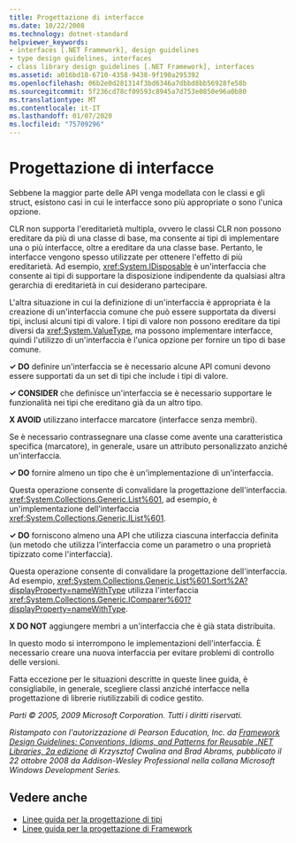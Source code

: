 ```yaml
---
title: Progettazione di interfacce
ms.date: 10/22/2008
ms.technology: dotnet-standard
helpviewer_keywords:
- interfaces [.NET Framework], design guidelines
- type design guidelines, interfaces
- class library design guidelines [.NET Framework], interfaces
ms.assetid: a016bd18-6710-4358-9438-9f190a295392
ms.openlocfilehash: 06b2e0d281314f3bd6346a7dbbd8bb56928fe58b
ms.sourcegitcommit: 5f236cd78cf09593c8945a7d753e0850e96a0b80
ms.translationtype: MT
ms.contentlocale: it-IT
ms.lasthandoff: 01/07/2020
ms.locfileid: "75709296"
---
```

# <a name="interface-design"></a>Progettazione di interfacce
Sebbene la maggior parte delle API venga modellata con le classi e gli struct, esistono casi in cui le interfacce sono più appropriate o sono l'unica opzione.  
  
 CLR non supporta l'ereditarietà multipla, ovvero le classi CLR non possono ereditare da più di una classe di base, ma consente ai tipi di implementare una o più interfacce, oltre a ereditare da una classe base. Pertanto, le interfacce vengono spesso utilizzate per ottenere l'effetto di più ereditarietà. Ad esempio, <xref:System.IDisposable> è un'interfaccia che consente ai tipi di supportare la disposizione indipendente da qualsiasi altra gerarchia di ereditarietà in cui desiderano partecipare.  
  
 L'altra situazione in cui la definizione di un'interfaccia è appropriata è la creazione di un'interfaccia comune che può essere supportata da diversi tipi, inclusi alcuni tipi di valore. I tipi di valore non possono ereditare da tipi diversi da <xref:System.ValueType>, ma possono implementare interfacce, quindi l'utilizzo di un'interfaccia è l'unica opzione per fornire un tipo di base comune.  
  
 **✓ DO** definire un'interfaccia se è necessario alcune API comuni devono essere supportati da un set di tipi che include i tipi di valore.  
  
 **✓ CONSIDER** che definisce un'interfaccia se è necessario supportare le funzionalità nei tipi che ereditano già da un altro tipo.  
  
 **X AVOID** utilizzano interfacce marcatore (interfacce senza membri).  
  
 Se è necessario contrassegnare una classe come avente una caratteristica specifica (marcatore), in generale, usare un attributo personalizzato anziché un'interfaccia.  
  
 **✓ DO** fornire almeno un tipo che è un'implementazione di un'interfaccia.  
  
 Questa operazione consente di convalidare la progettazione dell'interfaccia. <xref:System.Collections.Generic.List%601>, ad esempio, è un'implementazione dell'interfaccia <xref:System.Collections.Generic.IList%601>.  
  
 **✓ DO** forniscono almeno una API che utilizza ciascuna interfaccia definita (un metodo che utilizza l'interfaccia come un parametro o una proprietà tipizzato come l'interfaccia).  
  
 Questa operazione consente di convalidare la progettazione dell'interfaccia. Ad esempio, <xref:System.Collections.Generic.List%601.Sort%2A?displayProperty=nameWithType> utilizza l'interfaccia <xref:System.Collections.Generic.IComparer%601?displayProperty=nameWithType>.  
  
 **X DO NOT** aggiungere membri a un'interfaccia che è già stata distribuita.  
  
 In questo modo si interrompono le implementazioni dell'interfaccia. È necessario creare una nuova interfaccia per evitare problemi di controllo delle versioni.  
  
 Fatta eccezione per le situazioni descritte in queste linee guida, è consigliabile, in generale, scegliere classi anziché interfacce nella progettazione di librerie riutilizzabili di codice gestito.  
  
 *Parti © 2005, 2009 Microsoft Corporation. Tutti i diritti riservati.*  
  
 *Ristampato con l'autorizzazione di Pearson Education, Inc. da [Framework Design Guidelines: Conventions, Idioms, and Patterns for Reusable .NET Libraries, 2a edizione](https://www.informit.com/store/framework-design-guidelines-conventions-idioms-and-9780321545619) di Krzysztof Cwalina and Brad Abrams, pubblicato il 22 ottobre 2008 da Addison-Wesley Professional nella collana Microsoft Windows Development Series.*  
  
## <a name="see-also"></a>Vedere anche

- [Linee guida per la progettazione di tipi](../../../docs/standard/design-guidelines/type.md)
- [Linee guida per la progettazione di Framework](../../../docs/standard/design-guidelines/index.md)
